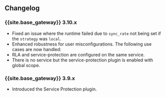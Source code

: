 ## Changelog

### {{site.base_gateway}} 3.10.x
* Fixed an issue where the runtime failed due to `sync_rate` not being set if the `strategy` was `local`.
* Enhanced robustness for user misconfigurations. The following use cases are now handled:
* RLA and service-protection are configured on the same service.
* There is no service but the service-protection plugin is enabled with global scope.

### {{site.base_gateway}} 3.9.x

* Introduced the Service Protection plugin.